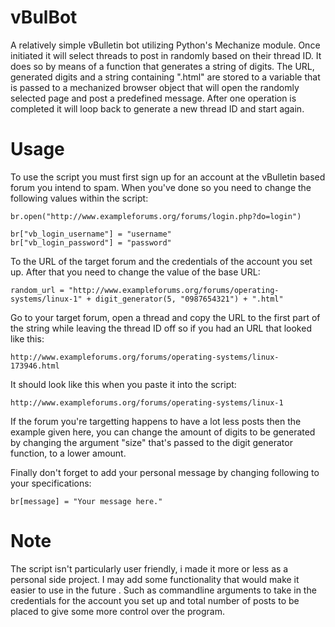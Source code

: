 # vBulBot

A relatively simple vBulletin bot utilizing Python's Mechanize module. Once initiated it will select threads to post in randomly based on their thread ID. It does so by means of a function that generates a string of digits. The URL, generated digits and a string containing ".html" are stored to a variable that is passed to a mechanized browser object that will open the randomly selected page and post a predefined message. After one operation is completed it will loop back to generate a new thread ID and start again. 

# Usage

To use the script you must first sign up for an account at the vBulletin based forum you intend to spam. 
When you've done so you need to change the following values within the script:

```
br.open("http://www.exampleforums.org/forums/login.php?do=login")

br["vb_login_username"] = "username"
br["vb_login_password"] = "password"
```

To the URL of the target forum and the credentials of the account you set up. After that you need to change the value of the base URL:

```
random_url = "http://www.exampleforums.org/forums/operating-systems/linux-1" + digit_generator(5, "0987654321") + ".html"
```

Go to your target forum, open a thread and copy the URL to the first part of the string while leaving the thread ID off
so if you had an URL that looked like this:

```
http://www.exampleforums.org/forums/operating-systems/linux-173946.html
```
It should look like this when you paste it into the script:

```
http://www.exampleforums.org/forums/operating-systems/linux-1
```

If the forum you're targetting happens to have a lot less posts then the example given here, you can change the amount of digits to be generated by changing the argument "size" that's passed to the digit generator function, to a lower amount.
 
 Finally don't forget to add your personal message by changing following to your specifications:
 
 ```
 br[message] = "Your message here."
 ```

# Note
The script isn't particularly user friendly, i made it more or less as a personal side project. I may add some functionality that would 
make it easier to use in the future . Such as commandline arguments to take in the credentials for the account you set up and total number of posts to be placed to give some more control over the program.
